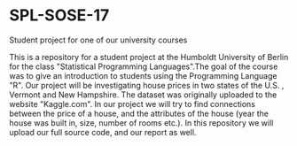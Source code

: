 # SPL-SOSE-17
Student project for one of our university courses

This is a repository for a student project at the Humboldt University of Berlin for the class "Statistical Programming Languages".The goal of the course was to give an introduction to students using the Programming Language "R". Our project will be investigating house prices in two states of the U.S. , Vermont and New Hampshire. The dataset was originally uploaded to the website "Kaggle.com". In our project we will try to find connections between the price of a house, and the attributes of the house (year the house was built in, size, number of rooms etc.). In this repository we will upload our full source code, and our report as well.
